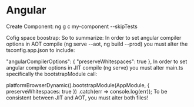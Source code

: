 # Angular
Create Component: ng g c my-component  --skipTests

Cofig space boostrap: 
So to summarize:
In order to set angular compiler options in AOT compile (ng serve --aot, ng build --prod) you must alter the tsconfig.app.json to include:

"angularCompilerOptions": {
  "preserveWhitespaces": true
},
In order to set angular compiler options in JIT compile (ng serve) you must alter main.ts specifically the bootstrapModule call:

platformBrowserDynamic().bootstrapModule(AppModule, {
  preserveWhitespaces: true
})
.catch(err => console.log(err));
To be consistent between JIT and AOT, you must alter both files!